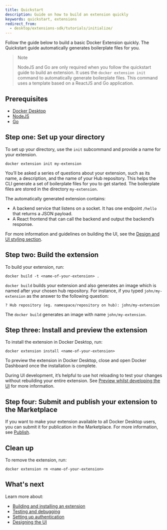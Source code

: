 ```yaml
---
title: Quickstart
description: Guide on how to build an extension quickly
keywords: quickstart, extensions
redirect_from:
  - desktop/extensions-sdk/tutorials/initialize/
---
```


Follow the guide below to build a basic Docker Extension quickly. The Quickstart guide automatically generates boilerplate files for you.

> Note
>
> NodeJS and Go are only required when you follow the quickstart guide to build an extension. It uses the `docker extension init` command to automatically generate boilerplate files. This command uses a template based on a ReactJS and Go application.

## Prerequisites

- [Docker Desktop](../release-notes.md)
- [NodeJS](https://nodejs.org/)
- [Go](https://go.dev/dl/)

## Step one: Set up your directory

To set up your directory, use the `init` subcommand and provide a name for your extension.

`docker extension init my-extension`

You’ll be asked a series of questions about your extension, such as its name, a description, and the name of your Hub repository. This helps the CLI generate a set of boilerplate files for you to get started. The boilerplate files are stored in the directory `my-extension`.

The automatically generated extension contains:

- A backend service that listens on a socket. It has one endpoint `/hello` that returns a JSON payload.
- A React frontend that can call the backend and output the backend’s response.

For more information and guidelines on building the UI, see the [Design and UI styling section](design/design-guidelines.md).

## Step two: Build the extension

To build your extension, run:

`docker build -t <name-of-your-extension> .`

`docker build` builds your extension and also generates an image which is named after your chosen hub repository. For instance, if you typed `john/my-extension` as the answer to the following question:

`? Hub repository (eg. namespace/repository on hub): john/my-extension`

The `docker build` generates an image with name `john/my-extension`.

## Step three: Install and preview the extension

To install the extension in Docker Desktop, run:

`docker extension install <name-of-your-extension>`

To preview the extension in Docker Desktop, close and open Docker Dashboard once the installation is complete.

During UI development, it’s helpful to use hot reloading to test your changes without rebuilding your entire extension. See [Preview whilst developing the UI](build/test-debug.md#hot-reloading-whilst-developing-the-ui) for more information.

## Step four: Submit and publish your extension to the Marketplace

If you want to make your extension available to all Docker Desktop users, you can submit it for publication in the Marketplace. For more information, see [Publish](extensions/index.md).

## Clean up

To remove the extension, run:

`docker extension rm <name-of-your-extension>`

## What's next

Learn more about:

- [Building and installing an extension](build/build-install.md)
- [Testing and debugging](build/test-debug.md)
- [Setting up authentication](dev/oauth2-flow.md)
- [Designing the UI](design/design-guidelines.md)
